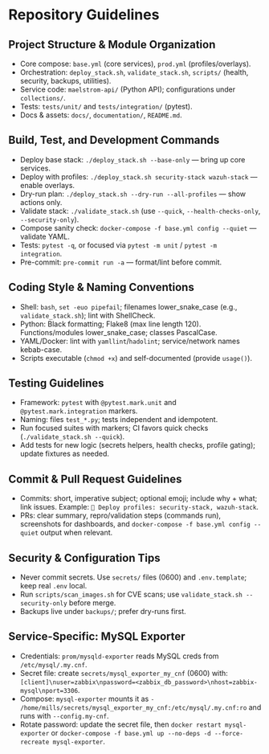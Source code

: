 # Repository Guidelines

## Project Structure & Module Organization
- Core compose: `base.yml` (core services), `prod.yml` (profiles/overlays).
- Orchestration: `deploy_stack.sh`, `validate_stack.sh`, `scripts/` (health, security, backups, utilities).
- Service code: `maelstrom-api/` (Python API); configurations under `collections/`.
- Tests: `tests/unit/` and `tests/integration/` (pytest).
- Docs & assets: `docs/`, `documentation/`, `README.md`.

## Build, Test, and Development Commands
- Deploy base stack: `./deploy_stack.sh --base-only` — bring up core services.
- Deploy with profiles: `./deploy_stack.sh security-stack wazuh-stack` — enable overlays.
- Dry-run plan: `./deploy_stack.sh --dry-run --all-profiles` — show actions only.
- Validate stack: `./validate_stack.sh` (use `--quick`, `--health-checks-only`, `--security-only`).
- Compose sanity check: `docker-compose -f base.yml config --quiet` — validate YAML.
- Tests: `pytest -q`, or focused via `pytest -m unit` / `pytest -m integration`.
- Pre-commit: `pre-commit run -a` — format/lint before commit.

## Coding Style & Naming Conventions
- Shell: `bash`, `set -euo pipefail`; filenames lower_snake_case (e.g., `validate_stack.sh`); lint with ShellCheck.
- Python: Black formatting; Flake8 (max line length 120). Functions/modules lower_snake_case; classes PascalCase.
- YAML/Docker: lint with `yamllint`/`hadolint`; service/network names kebab-case.
- Scripts executable (`chmod +x`) and self-documented (provide `usage()`).

## Testing Guidelines
- Framework: `pytest` with `@pytest.mark.unit` and `@pytest.mark.integration` markers.
- Naming: files `test_*.py`; tests independent and idempotent.
- Run focused suites with markers; CI favors quick checks (`./validate_stack.sh --quick`).
- Add tests for new logic (secrets helpers, health checks, profile gating); update fixtures as needed.

## Commit & Pull Request Guidelines
- Commits: short, imperative subject; optional emoji; include why + what; link issues. Example: `🚀 Deploy profiles: security-stack, wazuh-stack`.
- PRs: clear summary, repro/validation steps (commands run), screenshots for dashboards, and `docker-compose -f base.yml config --quiet` output when relevant.

## Security & Configuration Tips
- Never commit secrets. Use `secrets/` files (0600) and `.env.template`; keep real `.env` local.
- Run `scripts/scan_images.sh` for CVE scans; use `validate_stack.sh --security-only` before merge.
- Backups live under `backups/`; prefer dry-runs first.

## Service-Specific: MySQL Exporter
- Credentials: `prom/mysqld-exporter` reads MySQL creds from `/etc/mysql/.my.cnf`.
- Secret file: create `secrets/mysql_exporter_my_cnf` (0600) with:
  `[client]\nuser=zabbix\npassword=<zabbix_db_password>\nhost=zabbix-mysql\nport=3306`.
- Compose: `mysql-exporter` mounts it as `- /home/mills/secrets/mysql_exporter_my_cnf:/etc/mysql/.my.cnf:ro` and runs with `--config.my-cnf`.
- Rotate password: update the secret file, then `docker restart mysql-exporter` or `docker-compose -f base.yml up --no-deps -d --force-recreate mysql-exporter`.
